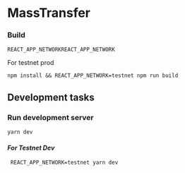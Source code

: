 # MassTransfer

### Build

```
REACT_APP_NETWORKREACT_APP_NETWORK
```
For testnet prod
```
npm install && REACT_APP_NETWORK=testnet npm run build
```

## Development tasks

### Run development server

```
yarn dev
```

#### _For Testnet Dev_
```
 REACT_APP_NETWORK=testnet yarn dev
```
